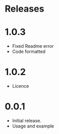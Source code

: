 # Releases

# 1.0.3
- Fixed Readme error
- Code formatted

# 1.0.2
- Licence

# 0.0.1
- Initial release.
- Usage and example
